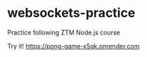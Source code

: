 # websockets-practice
Practice following ZTM Node.js course

Try it! 
https://pong-game-x5qk.onrender.com
